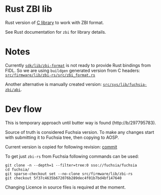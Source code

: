 # Rust ZBI lib

Rust version of [C library](src/firmware/lib/zbi) to work with ZBI format.

See Rust documentation for `zbi` for library details.

# Notes

Currently [`sdk/lib/zbi-format`](sdk/lib/zbi-format) is not ready to provide Rust bindings from FIDL.
So we are using `buildgen` generated version from C headers: [`src/firmware/lib/zbi-rs/src/zbi_format.rs`](src/firmware/lib/zbi-rs/src/zbi_format.rs)

Another alternative is manually created version: [`src/sys/lib/fuchsia-zbi/abi`](src/sys/lib/fuchsia-zbi/abi).

# Dev flow

This is temporary approach until butter way is found (http://b/297795783).

Source of truth is considered Fuchsia version. To make any changes start with submitting it to Fuchsia tree, then copying to AOSP.

Current version is copied for following revision: [commit](https://cs.opensource.google/fuchsia/fuchsia/+/74345229e91646568d27c481e24ae53efb280dca)

To get just `zbi-rs` from Fuchsia following commands can be used:
```
git clone -n --depth=1 --filter=tree:0 sso://fuchsia/fuchsia
cd fuchsia/
git sparse-checkout set --no-clone src/firmware/lib/zbi-rs
git checkout 5f37c4635b672076b289dec4f01b7bd4bf147640
```

Changing Licence in source files is required at the moment.
